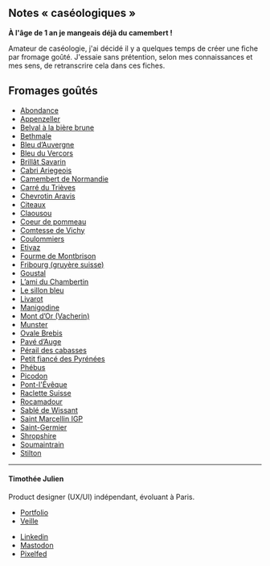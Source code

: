 ## Notes « caséologiques »
**À l'âge de 1 an je mangeais déjà du camembert !** 

Amateur de caséologie, j'ai décidé il y a quelques temps de créer une fiche par fromage goûté. J'essaie sans prétention, selon mes connaissances et mes sens, de retranscrire cela dans ces fiches.

## Fromages goûtés
- [Abondance](./Abondance.md)
- [Appenzeller](./Appenzeller.md)
- [Belval à la bière brune](./Belval%20%C3%A0%20la%20bi%C3%A8re%20brune.md)
- [Bethmale](./Bethmale.md)
- [Bleu d’Auvergne](./Bleu%20d%E2%80%99Auvergne.md)
- [Bleu du Vercors](./Bleu%20du%20Vercors.md)
- [Brillât Savarin](./Brill%C3%A2t%20Savarin.md)
- [Cabri Ariegeois](./Cabri%20Ariegeois.md)
- [Camembert de Normandie](./Camembert%20de%20Normandie.md)
- [Carré du Trièves](./Carr%C3%A9%20du%20Tri%C3%A8ves.md)
- [Chevrotin Aravis](./Chevrotin%20Aravis.md)
- [Citeaux](./Citeaux.md)
- [Claousou](./Claousou.md)
- [Coeur de pommeau](./Coeur%20de%20pommeau.md)
- [Comtesse de Vichy](./Comtesse%20de%20Vichy.md)
- [Coulommiers](./Coulommiers.md)
- [Etivaz](./Etivaz.md)
- [Fourme de Montbrison](./Fourme%20de%20Montbrison.md)
- [Fribourg (gruyère suisse)](./Fribourg%20(gruy%C3%A8re%20suisse).md)
- [Goustal](./Goustal.md)
- [L’ami du Chambertin](./L%E2%80%99ami%20du%20Chambertin.md)
- [Le sillon bleu](./Le%20sillon%20bleu.md)
- [Livarot](./Livarot.md)
- [Manigodine](./Manigodine.md)
- [Mont d’Or (Vacherin)](./Mont%20d%E2%80%99Or%20(Vacherin).md)
- [Munster](./Munster.md)
- [Ovale Brebis](./Ovale%20Brebis.md)
- [Pavé d’Auge](./Pav%C3%A9%20d%E2%80%99Auge.md)
- [Pérail des cabasses](./P%C3%A9rail%20des%20cabasses.md)
- [Petit fiancé des Pyrénées](./Petit%20fianc%C3%A9%20des%20Pyr%C3%A9n%C3%A9es.md)
- [Phébus](./Ph%C3%A9bus.md)
- [Picodon](./Picodon.md)
- [Pont-l'Évêque](./Pont-l'%C3%89v%C3%AAque.md)
- [Raclette Suisse](./Raclette%20Suisse.md)
- [Rocamadour](./Rocamadour.md)
- [Sablé de Wissant](./Sabl%C3%A9%20de%20Wissant.md)
- [Saint Marcellin IGP](./Saint%20Marcellin%20IGP.md)
- [Saint-Germier](./Saint-Germier.md)
- [Shropshire](./Shropshire.md)
- [Soumaintrain](./Soumaintrain.md)
- [Stilton](./Stilton.md)

---
#### Timothée Julien
Product designer (UX/UI) indépendant, évoluant à Paris.

* [Portfolio](https://timotheejulien.fr) 
* [Veille](https://bookmarks.timotheejulien.fr/guest/links)
- [Linkedin](https://www.linkedin.com/in/timotheejulien/)
- <a href="https://mastodon.timotheejulien.fr/@tim" target="_blank" rel="me">Mastodon</a>
- [Pixelfed](https://pixelfed.social/timothee)

